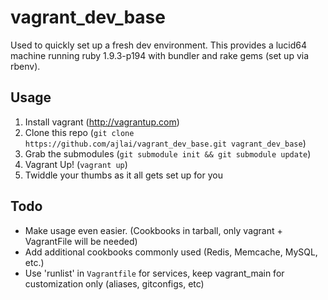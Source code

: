 vagrant_dev_base
================

Used to quickly set up a fresh dev environment.
This provides a lucid64 machine running ruby 1.9.3-p194 with bundler and rake gems (set up via rbenv).

Usage
-----

1. Install vagrant (http://vagrantup.com)
2. Clone this repo (`git clone https://github.com/ajlai/vagrant_dev_base.git vagrant_dev_base`)
3. Grab the submodules (`git submodule init && git submodule update`)
4. Vagrant Up! (`vagrant up`)
5. Twiddle your thumbs as it all gets set up for you

Todo
----

* Make usage even easier. (Cookbooks in tarball, only vagrant + VagrantFile will be needed)
* Add additional cookbooks commonly used (Redis, Memcache, MySQL, etc.)
* Use 'runlist' in `Vagrantfile` for services, keep vagrant_main for customization only (aliases, gitconfigs, etc)